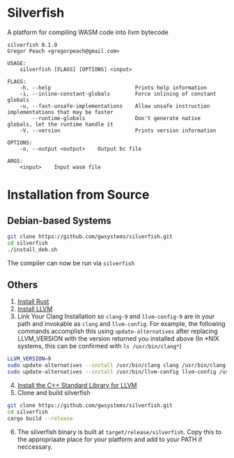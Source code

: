 Silverfish
==========

A platform for compiling WASM code into llvm bytecode

```
silverfish 0.1.0
Gregor Peach <gregorpeach@gmail.com>

USAGE:
    silverfish [FLAGS] [OPTIONS] <input>

FLAGS:
    -h, --help                           Prints help information
    -i, --inline-constant-globals        Force inlining of constant globals
    -u, --fast-unsafe-implementations    Allow unsafe instruction implementations that may be faster
        --runtime-globals                Don't generate native globals, let the runtime handle it
    -V, --version                        Prints version information

OPTIONS:
    -o, --output <output>    Output bc file

ARGS:
    <input>    Input wasm file

```

# Installation from Source

## Debian-based Systems
```sh
git clone https://github.com/gwsystems/silverfish.git
cd silverfish
./install_deb.sh
```

The compiler can now be run via `silverfish`

## Others
1. [Install Rust](https://www.rust-lang.org/tools/install)
2. [Install LLVM](http://releases.llvm.org/download.html)
3. Link Your Clang Installation so `clang-9` and `llvm-config-9` are in your path and invokable as `clang` and `llvm-config`. For example, the following commands accomplish this using `update-alternatives` after replacing LLVM_VERSION with the version returned you installed above (In *NIX systems, this can be confirmed with `ls /usr/bin/clang*`)
```sh
LLVM_VERSION=9
sudo update-alternatives --install /usr/bin/clang clang /usr/bin/clang-$LLVM_VERSION 100
sudo update-alternatives --install /usr/bin/llvm-config llvm-config /usr/bin/llvm-config-$LLVM_VERSION 100
```
4. [Install the C++ Standard Library for LLVM](https://libcxx.llvm.org/)
​
5. Clone and build silverfish
```sh
git clone https://github.com/gwsystems/silverfish.git
cd silverfish
cargo build --release
```
6. The silverfish binary is built at `target/release/silverfish`. Copy this to the appropriaate place for your platform and add to your PATH if neccessary.
